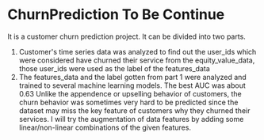 # ChurnPrediction To Be Continue

It is a customer churn prediction project. It can be divided into two parts.
1.	Customer's time series data was analyzed to find out the user_ids which were considered have churned their service from the equity_value_data, those user_ids were used as the label of the features_data
2.	The features_data and the label gotten from part 1 were analyzed and trained to several machine learning models. The best AUC was about 0.63
Unlike the appendence or upselling behavior of customers, the churn behavior was sometimes very hard to be predicted since the dataset may miss the key feature of customers why they churned their services. I will try the augmentation of data features by adding some linear/non-linear combinations of the given features.
